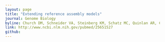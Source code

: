 ```yaml
---
layout: page
title: "Extending reference assembly models"
journal: Genome Biology
byline: Church DM, Schneider VA, Steinberg KM, Schatz MC, Quinlan AR, Chin CS, Kitts PA, Aken B, Marth GT, Hoffman MM, Herrero J, Mendoza ML, Durbin R, Flicek P. 2015.
link: http://www.ncbi.nlm.nih.gov/pubmed/25651527
github: 
---
```


